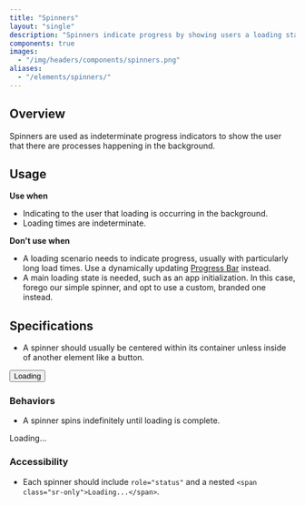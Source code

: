 ```yaml
---
title: "Spinners"
layout: "single"
description: "Spinners indicate progress by showing users a loading state."
components: true
images:
  - "/img/headers/components/spinners.png"
aliases:
  - "/elements/spinners/"
---
```


## Overview

Spinners are used as indeterminate progress indicators to show the user that there are processes happening in the background.

## Usage

**Use when**

- Indicating to the user that loading is occurring in the background.
- Loading times are indeterminate.

**Don't use when**

- A loading scenario needs to indicate progress, usually with particularly long load times. Use a dynamically updating [Progress Bar](/components/progress-bars/) instead.
- A main loading state is needed, such as an app initialization. In this case, forego our simple spinner, and opt to use a custom, branded one instead.

## Specifications

- A spinner should usually be centered within its container unless inside of another element like a button.

<div class="guide-example-block d-inline-block">
  <div class="guide-sample">
    <button type="button" class="btn btn-primary display-active">
      <span
        class="spinner-border mr-1"
        style="height: 16px; width: 16px;"
      ></span>
      Loading
    </button>
  </div>
</div>

### Behaviors

- A spinner spins indefinitely until loading is complete.

<div class="guide-example-block d-inline-block">
  <div class="guide-sample text-center text-primary">
    <div class="spinner-border"></div>
    <div class="h1 text-primary mt-3">Loading...</div>
  </div>
</div>

### Accessibility

- Each spinner should include `role="status"` and a nested `<span class="sr-only">Loading...</span>`.
